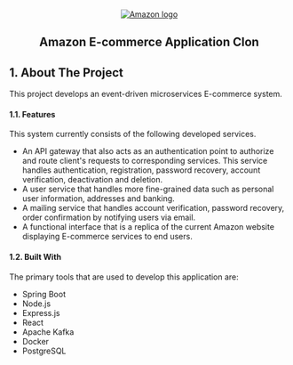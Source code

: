 <a name="readme-top"></a>

<!-- PROJECT LOGO -->
<br />
<div align="center">
	<a href="https://amazon.com/">
		<img 
			src="https://images.crowdspring.com/blog/wp-content/uploads/2023/07/03162944/amazon-logo-1.png" 
			alt="Amazon logo" >
	</a>
	<h2 align="center">
		Amazon E-commerce Application Clon
  	</h2>
</div>

<!-- ABOUT THE PROJECT -->

## 1. About The Project

This project develops an event-driven microservices E-commerce system. 


#### 1.1. Features
This system currently consists of the following developed services.
<ul>
	<li>
		An API gateway that also acts as an authentication point to authorize and route client's requests to corresponding services. 
    This service handles authentication, registration, password recovery, account verification, deactivation and deletion.
	</li>
	<li>
		A user service that handles more fine-grained data such as personal user information, addresses and banking.
	</li>
  <li>
    A mailing service that handles account verification, password recovery, order confirmation by notifying users via email.
  </li>
	<li>
		A functional interface that is a replica of the current Amazon website displaying E-commerce services to end users.
	</li>
</ul>

#### 1.2. Built With

The primary tools that are used to develop this application are:
- Spring Boot
- Node.js
- Express.js
- React
- Apache Kafka
- Docker
- PostgreSQL
